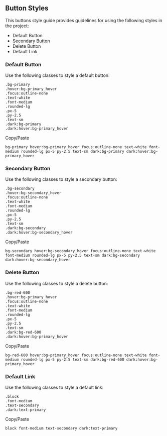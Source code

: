 ## Button Styles

This buttons style guide provides guidelines for using the following styles in the project:

- Default Button
- Secondary Button
- Delete Button
- Default Link

### Default Button

Use the following classes to style a default button:

```
.bg-primary
.hover:bg-primary_hover
.focus:outline-none
.text-white
.font-medium
.rounded-lg
.px-5
.py-2.5
.text-sm
.dark:bg-primary
.dark:hover:bg-primary_hover
```

Copy/Paste
```
bg-primary hover:bg-primary_hover focus:outline-none text-white font-medium rounded-lg px-5 py-2.5 text-sm dark:bg-primary dark:hover:bg-primary_hover
```

### Secondary Button

Use the following classes to style a secondary button:

```
.bg-secondary
.hover:bg-secondary_hover
.focus:outline-none
.text-white
.font-medium
.rounded-lg
.px-5
.py-2.5
.text-sm
.dark:bg-secondary
.dark:hover:bg-secondary_hover
```

Copy/Paste
```
bg-secondary hover:bg-secondary_hover focus:outline-none text-white font-medium rounded-lg px-5 py-2.5 text-sm dark:bg-secondary dark:hover:bg-secondary_hover
```

### Delete Button

Use the following classes to style a delete button:

```
.bg-red-600
.hover:bg-primary_hover
.focus:outline-none
.text-white
.font-medium
.rounded-lg
.px-5
.py-2.5
.text-sm
.dark:bg-red-600
.dark:hover:bg-primary_hover
```

Copy/Paste
```
bg-red-600 hover:bg-primary_hover focus:outline-none text-white font-medium rounded-lg px-5 py-2.5 text-sm dark:bg-red-600 dark:hover:bg-primary_hover
```

### Default Link

Use the following classes to style a default link:

```
.block
.font-medium
.text-secondary
.dark:text-primary
```

Copy/Paste
```
block font-medium text-secondary dark:text-primary
```